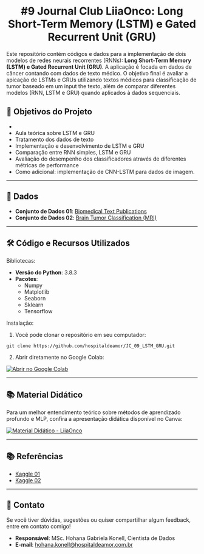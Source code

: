 ## <h1 align="center"> #9 Journal Club LiiaOnco: Long Short-Term Memory (LSTM) e Gated Recurrent Unit (GRU) </h1>

Este repositório contém códigos e dados para a implementação de dois modelos de redes neurais recorrentes (RNNs): **Long Short-Term Memory (LSTM) e Gated Recurrent Unit (GRU)**. 
A aplicação é focada em dados de câncer contando com dados de texto médico.
O objetivo final é avaliar a apicação de LSTMs e GRUs utilizando textos médicos para classificação de tumor baseado em um input the texto, além de comparar diferentes modelos (RNN, LSTM e GRU) quando aplicados à dados sequenciais.

## 📌 Objetivos do Projeto

-
- Aula teórica sobre LSTM e GRU
- Tratamento dos dados de texto
- Implementação e desenvolvimento de LSTM e GRU
- Comparação entre RNN simples, LSTM e GRU
- Avaliação do desempenho dos classificadores através de diferentes métricas de performance
- Como adicional: implementação de CNN-LSTM para dados de imagem.
---

## 📂 Dados

- **Conjunto de Dados 01**: [Biomedical Text Publications](https://www.kaggle.com/datasets/falgunipatel19/biomedical-text-publication-classification)
- **Conjunto de Dados 02**: [Brain Tumor Classification (MRI)](https://www.kaggle.com/datasets/sartajbhuvaji/brain-tumor-classification-mri)
---
## 🛠️ Código e Recursos Utilizados

Bibliotecas:
- **Versão do Python**: 3.8.3
- **Pacotes**:
  - Numpy
  - Matplotlib
  - Seaborn
  - Sklearn
  - Tensorflow

Instalação:
1. Você pode clonar o repositório em seu computador:
```
git clone https://github.com/hospitaldeamor/JC_09_LSTM_GRU.git
```
2. Abrir diretamente no Google Colab:

[![Abrir no Google Colab](https://colab.research.google.com/assets/colab-badge.svg)](https://colab.research.google.com/drive/1tstGiOLpyrG3X1V901IV4sO2hi0RTx-V?usp=sharing)

---
## 📚 **Material Didático**

Para um melhor entendimento teórico sobre métodos de aprendizado profundo e MLP, confira a apresentação didática disponível no Canva: 

[![Material Didático - LiiaOnco](https://camo.githubusercontent.com/b33cc3e1cd2ab321366232df2d58de96284f7b552582495bfbd8241f2e32dbed/68747470733a2f2f696d672e736869656c64732e696f2f62616467652f43616e76612d41627269725f4d6174657269616c2d626c75653f7374796c653d666f722d7468652d6261646765266c6f676f3d63616e7661)](https://www.canva.com/design/DAGfikui0oM/tBLiBPLMdNNL7Fli4pB4-g/view?utm_content=DAGfikui0oM&utm_campaign=designshare&utm_medium=link2&utm_source=uniquelinks&utlId=hfca2985476)

---
## :books: **Referências**
- [Kaggle 01](https://www.kaggle.com/code/ahmedashrafhelmi/medical-text-classification-bilstm-bigru-conv1d#Data-Preprocessing)
- [Kaggle 02](https://www.kaggle.com/code/sukritsingh1234/cnn-lstm/notebook)

---
## 💬 **Contato**

Se você tiver dúvidas, sugestões ou quiser compartilhar algum feedback, entre em contato comigo!

- **Responsável**: MSc. Hohana Gabriela Konell, Cientista de Dados
- **E-mail**: [hohana.konell@hospitaldeamor.com.br](mailto:hohana.konell@hospitaldeamor.com.br)



